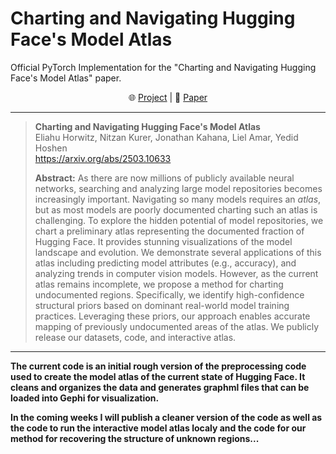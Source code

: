 # Charting and Navigating Hugging Face's Model Atlas
Official PyTorch Implementation for the "Charting and Navigating Hugging Face's Model Atlas" paper.  
<p align="center">
    🌐 <a href="https://horwitz.ai/model-atlas/" target="_blank">Project</a> | 📃 <a href="https://arxiv.org/abs/2503.10633" target="_blank">Paper</a> 
</p>

___

> **Charting and Navigating Hugging Face's Model Atlas**<br>
> Eliahu Horwitz, Nitzan Kurer, Jonathan Kahana, Liel Amar, Yedid Hoshen <br>
> <a href="https://arxiv.org/abs/2503.10633" target="_blank">https://arxiv.org/abs/2503.10633 </a> <br>
>
>**Abstract:** As there are now millions of publicly available neural networks, searching and analyzing large model repositories becomes increasingly important.
> Navigating so many models requires an *atlas*, but as most models are poorly documented charting such an atlas is challenging.
> To explore the hidden potential of model repositories, we chart a preliminary atlas representing the documented fraction of Hugging Face.
> It provides stunning visualizations of the model landscape and evolution. We demonstrate several applications of this atlas including predicting model attributes (e.g., accuracy),
>  and analyzing trends in computer vision models. However, as the current atlas remains incomplete, we propose a method for charting undocumented regions.
> Specifically, we identify high-confidence structural priors based on dominant real-world model training practices.
> Leveraging these priors, our approach enables accurate mapping of previously undocumented areas of the atlas.
> We publicly release our datasets, code, and interactive atlas.

___
**The current code is an initial rough version of the preprocessing code used to create the model atlas of the current state of Hugging Face. It cleans and organizes the data and generates graphml files that can be loaded into Gephi for visualization.**

**In the coming weeks I will publish a cleaner version of the code as well as the code to run the interactive model atlas localy and the code for our method for recovering the structure of unknown regions...**
